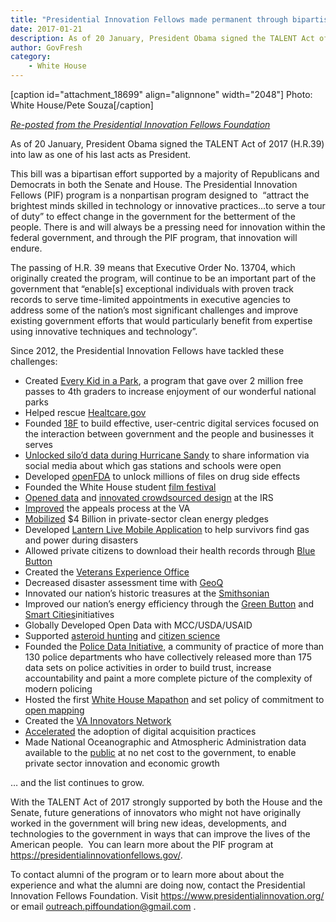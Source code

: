 ```yaml
---
title: "Presidential Innovation Fellows made permanent through bipartisan TALENT Act"
date: 2017-01-21
description: As of 20 January, President Obama signed the TALENT Act of 2017 (H.R.39) into law as one of his last acts as President.
author: GovFresh
category:
    - White House
---
```


[caption id="attachment_18699" align="alignnone" width="2048"] Photo: White House/Pete Souza[/caption]

<em><a href="https://www.presidentialinnovation.org/news/2017/1/20/presidential-innovation-fellows-made-permanent-through-bipartisan-talent-act">Re-posted from the Presidential Innovation Fellows Foundation</a></em>

As of 20 January, President Obama signed the TALENT Act of 2017 (H.R.39) into law as one of his last acts as President.

This bill was a bipartisan effort supported by a majority of Republicans and Democrats in both the Senate and House. The Presidential Innovation Fellows (PIF) program is a nonpartisan program designed to  “attract the brightest minds skilled in technology or innovative practices...to serve a tour of duty” to effect change in the government for the betterment of the people. There is and will always be a pressing need for innovation within the federal government, and through the PIF program, that innovation will endure.

The passing of H.R. 39 means that Executive Order No. 13704, which originally created the program, will continue to be an important part of the government that “enable[s] exceptional individuals with proven track records to serve time-limited appointments in executive agencies to address some of the nation’s most significant challenges and improve existing government efforts that would particularly benefit from expertise using innovative techniques and technology”.

Since 2012, the Presidential Innovation Fellows have tackled these challenges:
<ul>
 	<li>Created <a href="https://www.everykidinapark.gov/">Every Kid in a Park</a>, a program that gave over 2 million free passes to 4th graders to increase enjoyment of our wonderful national parks</li>
 	<li>Helped rescue <a href="http://www.theatlantic.com/technology/archive/2015/07/the-secret-startup-saved-healthcare-gov-the-worst-website-in-america/397784/">Healtcare.gov</a></li>
 	<li>Founded <a href="https://18f.gsa.gov/">18F</a> to build effective, user-centric digital services focused on the interaction between government and the people and businesses it serves</li>
 	<li><a href="http://mashable.com/2013/05/05/brian-forde-sandy-technology/#TwOe4XLqmkqS">Unlocked silo’d data during Hurricane Sandy</a> to share information via social media about which gas stations and schools were open</li>
 	<li>Developed <a href="https://www.bloomberg.com/news/articles/2014-06-05/how-the-fda-unlocked-millions-of-files-on-drug-side-effects">openFDA</a> to unlock millions of files on drug side effects</li>
 	<li>Founded the White House student <a href="https://www.whitehouse.gov/filmfest">film festival</a></li>
 	<li><a href="https://sunlightfoundation.com/2016/06/16/irs-opens-up-form-990-data-ushering-nonprofit-sector-into-the-age-of-transparency/">Opened data</a> and <a href="http://www.wsj.com/articles/irs-offering-10-000-prize-for-taxpayer-experience-of-the-future-1458671380">innovated crowdsourced design</a> at the IRS</li>
 	<li><a href="https://medium.com/the-u-s-digital-service/new-tool-launches-to-improve-the-benefits-claim-appeals-process-at-the-va-59c2557a4a1c#.axjpp09li">Improved</a> the appeals process at the VA</li>
 	<li><a href="https://www.whitehouse.gov/blog/2015/06/16/mobilizing-4-billion-private-sector-support-homegrown-clean-energy-innovation">Mobilized</a> $4 Billion in private-sector clean energy pledges</li>
 	<li>Developed <a href="https://www.whitehouse.gov/blog/2014/11/21/lantern-live-mobile-app-lights-way-citizens-impacted-disasters">Lantern Live Mobile Application</a> to help survivors find gas and power during disasters</li>
 	<li>Allowed private citizens to download their health records through <a href="https://en.wikipedia.org/wiki/Blue_Button">Blue Button</a></li>
 	<li>Created the <a href="http://blogs.forrester.com/rick_parrish/16-08-17-cxdc_2016_qa_with_the_department_of_veterans_affairs_va">Veterans Experience Office</a></li>
 	<li>Decreased disaster assessment time with <a href="https://github.com/ngageoint/geoq/wiki/In-The-News">GeoQ</a></li>
 	<li>Innovated our nation’s historic treasures at the <a href="http://americanart.si.edu/luce/hack/">Smithsonian</a></li>
 	<li>Improved our nation’s energy efficiency through the <a href="http://www.programmableweb.com/news/how-to-leverage-green-button-initiative-data-energy-consumption-apps/how-to/2015/08/17">Green Button</a> and <a href="https://www.commerce.gov/news/blog/2016/09/working-make-more-cities-smart-cities">Smart Cities</a>initiatives</li>
 	<li>Globally Developed Open Data with MCC/USDA/USAID</li>
 	<li>Supported <a href="https://www.nasa.gov/content/asteroid-grand-challenge">asteroid hunting</a> and <a href="http://www.citzencience.gov/">citizen science</a></li>
 	<li>Founded the <a href="https://medium.com/the-white-house/the-police-data-initiative-year-of-progress-how-we-re-building-on-the-president-s-call-to-leverage-3ac86053e1a9#.jkqsfkuju">Police Data Initiative</a>, a community of practice of more than 130 police departments who have collectively released more than 175 data sets on police activities in order to build trust, increase accountability and paint a more complete picture of the complexity of modern policing</li>
 	<li>Hosted the first <a href="https://www.whitehouse.gov/blog/2015/05/28/citizen-cartographers-unite-report-first-white-house-mapathon">White House Mapathon</a> and set policy of commitment to <a href="http://www.opengovpartnership.org/blog/mikel-maron/2015/12/16/transforming-open-government-through-open-mapping">open mapping</a></li>
 	<li>Created the <a href="https://medium.com/vainnovation/a-year-in-review-and-another-year-ahead-va-innovators-network-5a63b46ee0e7#.hbwcoayw4">VA Innovators Network</a></li>
 	<li><a href="https://pages.18f.gov/digitalaccelerator/">Accelerated</a> the adoption of digital acquisition practices</li>
 	<li>Made National Oceanographic and Atmospheric Administration data available to the <a href="https://www.whitehouse.gov/blog/2015/05/04/noaa-s-data-heads-clouds">public</a> at no net cost to the government, to enable private sector innovation and economic growth</li>
</ul>
… and the list continues to grow.

With the TALENT Act of 2017 strongly supported by both the House and the Senate, future generations of innovators who might not have originally worked in the government will bring new ideas, developments, and technologies to the government in ways that can improve the lives of the American people.  You can learn more about the PIF program at <a href="https://presidentialinnovationfellows.gov/">https://presidentialinnovationfellows.gov/</a>.

To contact alumni of the program or to learn more about about the experience and what the alumni are doing now, contact the Presidential Innovation Fellows Foundation. Visit <a href="https://www.presidentialinnovation.org/">https://www.presidentialinnovation.org/</a> or email <a href="mailto:outreach.piffoundation@gmail.com">outreach.piffoundation@gmail.com</a> .
